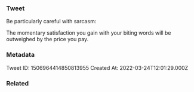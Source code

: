 ### Tweet
Be particularly careful with sarcasm:

The momentary satisfaction you gain with your biting words will be outweighed by the price you pay.

### Metadata
Tweet ID: 1506964414850813955
Created At: 2022-03-24T12:01:29.000Z

### Related

